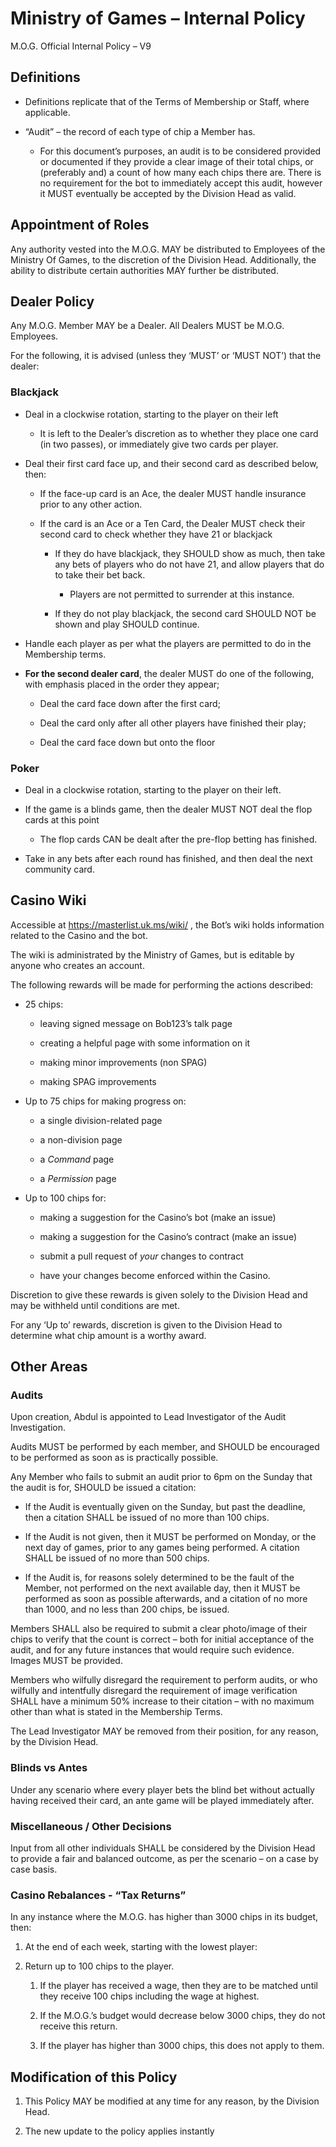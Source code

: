 # Ministry of Games – Internal Policy

M.O.G. Official Internal Policy – V9

## Definitions

  - Definitions replicate that of the Terms of Membership or Staff,
    where applicable.

  - “Audit” – the record of each type of chip a Member has.
    
      - For this document’s purposes, an audit is to be considered
        provided or documented if they provide a clear image of their
        total chips, or (preferably and) a count of how many each chips
        there are. There is no requirement for the bot to immediately
        accept this audit, however it MUST eventually be accepted by the
        Division Head as valid.

## Appointment of Roles

Any authority vested into the M.O.G. MAY be distributed to Employees of
the Ministry Of Games, to the discretion of the Division Head.
Additionally, the ability to distribute certain authorities MAY further
be distributed.

## Dealer Policy

Any M.O.G. Member MAY be a Dealer. All Dealers MUST be M.O.G. Employees.

For the following, it is advised (unless they ‘MUST’ or ‘MUST NOT’) that
the dealer:

### Blackjack

  - Deal in a clockwise rotation, starting to the player on their left
    
      - It is left to the Dealer’s discretion as to whether they place
        one card (in two passes), or immediately give two cards per
        player.

  - Deal their first card face up, and their second card as described
    below, then:
    
      - If the face-up card is an Ace, the dealer MUST handle insurance
        prior to any other action.
    
      - If the card is an Ace or a Ten Card, the Dealer MUST check their
        second card to check whether they have 21 or blackjack
        
          - If they do have blackjack, they SHOULD show as much, then
            take any bets of players who do not have 21, and allow
            players that do to take their bet back.
            
              - Players are not permitted to surrender at this instance.
        
          - If they do not play blackjack, the second card SHOULD NOT be
            shown and play SHOULD continue.

  - Handle each player as per what the players are permitted to do in
    the Membership terms.

  - **For the second dealer card**, the dealer MUST do one of the
    following, with emphasis placed in the order they appear;
    
      - Deal the card face down after the first card;
    
      - Deal the card only after all other players have finished their
        play;
    
      - Deal the card face down but onto the floor

### Poker

  - Deal in a clockwise rotation, starting to the player on their left.

  - If the game is a blinds game, then the dealer MUST NOT deal the flop
    cards at this point
    
      - The flop cards CAN be dealt after the pre-flop betting has
        finished.

  - Take in any bets after each round has finished, and then deal the
    next community card.

## Casino Wiki

Accessible at
[<span class="underline">https://masterlist.uk.ms/wiki/</span>](https://masterlist.uk.ms/wiki/)
, the Bot’s wiki holds information related to the Casino and the bot.

The wiki is administrated by the Ministry of Games, but is editable by
anyone who creates an account.

The following rewards will be made for performing the actions described:

  - 25 chips:
    
      - leaving signed message on Bob123’s talk page
    
      - creating a helpful page with some information on it
    
      - making minor improvements (non SPAG)
    
      - making SPAG improvements

  - Up to 75 chips for making progress on:
    
      - a single division-related page
    
      - a non-division page
    
      - a *Command* page
    
      - a *Permission* page

  - Up to 100 chips for:
    
      - making a suggestion for the Casino’s bot (make an issue)
    
      - making a suggestion for the Casino’s contract (make an issue)
    
      - submit a pull request of *your* changes to contract
    
      - have your changes become enforced within the Casino.

Discretion to give these rewards is given solely to the Division Head
and may be withheld until conditions are met.

For any ‘Up to’ rewards, discretion is given to the Division Head to
determine what chip amount is a worthy award.

## Other Areas

### Audits

Upon creation, Abdul is appointed to Lead Investigator of the Audit
Investigation.

Audits MUST be performed by each member, and SHOULD be encouraged to be
performed as soon as is practically possible.

Any Member who fails to submit an audit prior to 6pm on the Sunday that
the audit is for, SHOULD be issued a citation:

  - If the Audit is eventually given on the Sunday, but past the
    deadline, then a citation SHALL be issued of no more than 100 chips.

  - If the Audit is not given, then it MUST be performed on Monday, or
    the next day of games, prior to any games being performed. A
    citation SHALL be issued of no more than 500 chips.

  - If the Audit is, for reasons solely determined to be the fault of
    the Member, not performed on the next available day, then it MUST be
    performed as soon as possible afterwards, and a citation of no more
    than 1000, and no less than 200 chips, be issued.

Members SHALL also be required to submit a clear photo/image of their
chips to verify that the count is correct – both for initial acceptance
of the audit, and for any future instances that would require such
evidence. Images MUST be provided.

Members who wilfully disregard the requirement to perform audits, or who
wilfully and intentfully disregard the requirement of image verification
SHALL have a minimum 50% increase to their citation – with no maximum
other than what is stated in the Membership Terms.

The Lead Investigator MAY be removed from their position, for any
reason, by the Division Head.

### Blinds vs Antes

Under any scenario where every player bets the blind bet without
actually having received their card, an ante game will be played
immediately after.

### Miscellaneous / Other Decisions

Input from all other individuals SHALL be considered by the Division
Head to provide a fair and balanced outcome, as per the scenario – on a
case by case basis.

### Casino Rebalances - “Tax Returns”

In any instance where the M.O.G. has higher than 3000 chips in its
budget, then:

1.  At the end of each week, starting with the lowest player:

2.  Return up to 100 chips to the player.
    
    1.  If the player has received a wage, then they are to be matched
        until they receive 100 chips including the wage at highest.
    
    2.  If the M.O.G.’s budget would decrease below 3000 chips, they do
        not receive this return.
    
    3.  If the player has higher than 3000 chips, this does not apply to
        them.

## Modification of this Policy

1.  This Policy MAY be modified at any time for any reason, by the
    Division Head.

2.  The new update to the policy applies instantly
